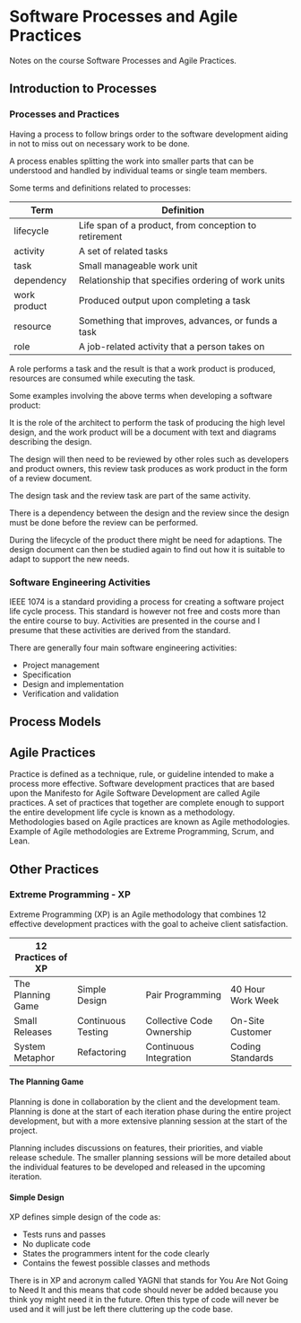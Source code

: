 # Software Processes and Agile Practices

Notes on the course Software Processes and Agile Practices.

## Introduction to Processes

### Processes and Practices

Having a process to follow brings order to the software development aiding in not to miss out on necessary work to be done.

A process enables splitting the work into smaller parts that can be understood and handled by individual teams or single team members.

Some terms and definitions related to processes:

| Term         | Definition                                            |
| ---          | ---                                                   |
| lifecycle    | Life span of a product, from conception to retirement |
| activity     | A set of related tasks                                |
| task         | Small manageable work unit                            |
| dependency   | Relationship that specifies ordering of work units    |
| work product | Produced output upon completing a task                |
| resource     | Something that improves, advances, or funds a task    |
| role         | A job-related activity that a person takes on         |

A role performs a task and the result is that a work product is produced, resources are consumed while executing the task.

Some examples involving the above terms when developing a software product:

It is the role of the architect to perform the task of producing the high level design, and the work product will be a document with text and diagrams describing the design.

The design will then need to be reviewed by other roles such as developers and product owners, this review task produces as work product in the form of a review document.

The design task and the review task are part of the same activity.

There is a dependency between the design and the review since the design must be done before the review can be performed.

During the lifecycle of the product there might be need for adaptions. The design document can then be studied again to find out how it is suitable to adapt to support the new needs.

### Software Engineering Activities

IEEE 1074 is a standard providing a process for creating a software project life cycle process. This standard is however not free and costs more than the entire course to buy. Activities are presented in the course and I presume that these activities are derived from the standard.

There are generally four main software engineering activities:

- Project management
- Specification
- Design and implementation
- Verification and validation

## Process Models

## Agile Practices

Practice is defined as a technique, rule, or guideline intended to make a process more effective. Software development practices that are based upon the Manifesto for Agile Software Development are called Agile practices. A set of practices that together are complete enough to support the entire development life cycle is known as a methodology. Methodologies based on Agile practices are known as Agile methodologies. Example of Agile methodologies are Extreme Programming, Scrum, and Lean.

## Other Practices

### Extreme Programming - XP

Extreme Programming (XP) is an Agile methodology that combines 12 effective development practices with the goal to acheive client satisfaction.

|12 Practices of XP | | | |
|---|---|---|---|
|The Planning Game|Simple Design|Pair Programming|40 Hour Work Week|
|Small Releases|Continuous Testing|Collective Code Ownership|On-Site Customer|
|System Metaphor|Refactoring|Continuous Integration|Coding Standards|

#### The Planning Game

Planning is done in collaboration by the client and the development team. Planning is done at the start of each iteration phase during the entire project development, but with a more extensive planning session at the start of the project.

Planning includes discussions on features, their priorities, and viable release schedule. The smaller planning sessions will be more detailed about the individual features to be developed and released in the upcoming iteration.

#### Simple Design

XP defines simple design of the code as:

- Tests runs and passes
- No duplicate code
- States the programmers intent for the code clearly
- Contains the fewest possible classes and methods

There is in XP and acronym called YAGNI that stands for You Are Not Going to Need It and this means that code should never be added because you think yoy might need it in the future. Often this type of code will never be used and it will just be left there cluttering up the code base.
